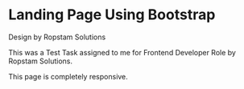 # Landing Page Using Bootstrap
Design by Ropstam Solutions


This was a Test Task assigned to me for Frontend Developer Role by Ropstam Solutions.


This page is completely responsive.

